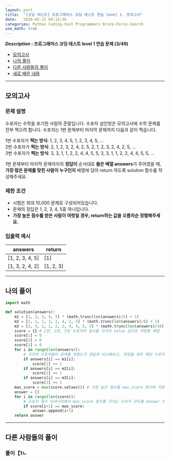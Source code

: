 ```yaml
---
layout: post
title:  "[코딩 테스트] 프로그래머스 코딩 테스트 연습 level 1. 모의고사"
date:   2020-05-15 09:14:36 
categories: Python Coding-test Programmers Brute-Force-Search
use_math: true
---
```


**_Description_ : 프로그래머스 코딩 테스트 level 1 연습 문제 (3/49)**

* [모의고사](#problem-description)
* [나의 풀이](#my-solution)
* [다른 사람들의 풀이](#problem-solution)
* [새로 배운 내용](#deep)

***

## 모의고사 <a id="problem-description"></a>

### 문제 설명
수포자는 수학을 포기한 사람의 준말입니다. 수포자 삼인방은 모의고사에 수학 문제를 전부 찍으려 합니다. 수포자는 1번 문제부터 마지막 문제까지 다음과 같이 찍습니다.

1번 수포자가 **찍는 방식**: 1, 2, 3, 4, 5, 1, 2, 3, 4, 5, ...  
2번 수포자가 **찍는 방식**: 2, 1, 2, 3, 2, 4, 2, 5, 2, 1, 2, 3, 2, 4, 2, 5, ...  
3번 수포자가 **찍는 방식**: 3, 3, 1, 1, 2, 2, 4, 4, 5, 5, 3, 3, 1, 1, 2, 2, 4, 4, 5, 5, ...

1번 문제부터 마지막 문제까지의 **정답이** 순서대로 **들은 배열 answers**가 주어졌을 때, **가장 많은 문제를 맞힌 사람이 누구인지** 배열에 담아 return 하도록 solution 함수를 작성해주세요.

### 제한 조건

-   시험은 최대 10,000 문제로 구성되어있습니다.
-   문제의 정답은 1, 2, 3, 4, 5중 하나입니다.
-   **가장 높은 점수를 받은 사람이 여럿일 경우, return하는 값을 오름차순 정렬해주세요.**

### 입출력 예시
| answers | return |
| ------- | ------ |
| [1, 2, 3, 4, 5] | [1] |
| [1, 3, 2, 4, 2] | [1, 2, 3] |

***
## 나의 풀이 <a id="my-solution"></a>

```python
import math

def solution(answers):
    m1 = [1, 2, 3, 4, 5] * (math.trunc(len(answers)/5) + 1)
    m2 = [2, 1, 2, 3, 2, 4, 2, 5] * (math.trunc(len(answers)/8) + 1)
    m3 = [3, 3, 1, 1, 2, 2, 4, 4, 5, 5] * (math.trunc(len(answers)/10) +1)
    score = {} # 1번, 2번, 3번 수포자의 점수를 각각의 value 값으로 저장할 예정
    score[1] = 0
    score[2] = 0
    score[3] = 0
    for i in range(len(answers)):
	    # 각각의 수포자들이 문제를 맞췄는지 정답과 비교해보고, 맞았을 경우 해당 수포자의 점수를 1 추가한다.
        if answers[i] == m1[i]: 
            score[1] += 1
        if answers[i] == m2[i]:
            score[2] += 1
        if answers[i] == m3[i]:
            score[3] += 1
    max_score = max(score.values()) # 가장 높은 점수를 max_score 변수에 저장
    answer = []
    for i in range(len(score)): 
	    # 수포자 점수 딕셔너리에서 max_score 점수를 가지는 수포자 모두를 answer 리스트에 추가.
        if score[i+1] == max_score:
            answer.append(i+1)
    return answer
```

***

## 다른 사람들의 풀이 <a id="problem-solution"></a>

### 풀이【1ㄴ
<!--stackedit_data:
eyJoaXN0b3J5IjpbLTIwNzg0OTM1MDMsLTEyMDE0NTczMjUsMT
A3OTE2MTE0MF19
-->